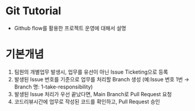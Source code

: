 # Git Tutorial
- Github flow를 활용한 프로젝트 운영에 대해서 설명

# 기본개념
1. 팀원의 개별업무 발생시, 업무를 유선이 아닌 Issue Ticketing으로 등록
2. 발생된 Issue 번호를 기준으로 업무를 처리할 Branch 생성 (예:Issue 번호 1번 → Branch 명: 1-take-responsibility)
3. 발생된 Issue 처리가 우선 끝났다면, Main Branch로 Pull Request 요청
4. 코드리뷰시간에 업무로 작성된 코드를 확인하고, Pull Request 승인
